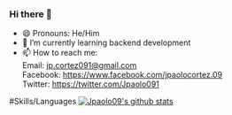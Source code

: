 ### Hi there 👋

<!--
**Jpaolo09/Jpaolo09** is a ✨ _special_ ✨ repository because its `README.md` (this file) appears on your GitHub profile.

Here are some ideas to get you started:

- 🔭 I’m currently working on ...
- 🌱 I’m currently learning ...
- 👯 I’m looking to collaborate on ...
- 🤔 I’m looking for help with ...
- 💬 Ask me about ...
- 📫 How to reach me: ...
- 😄 Pronouns: ...
- ⚡ Fun fact: ...
-->

- 😄 Pronouns: He/Him
- 🌱 I’m currently learning backend development
- 📫 How to reach me:  
     Email: jp.cortez091@gmail.com  
     Facebook: https://www.facebook.com/jpaolocortez.09  
     Twitter: https://twitter.com/Jpaolo091
     
#Skills/Languages
[![Jpaolo09's github stats](https://github-readme-stats.vercel.app/api?username=Jpaolo09)](https://github.com/Jpaolo09/github-readme-stats)
